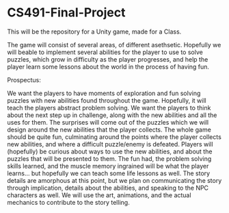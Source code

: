 # CS491-Final-Project
This will be the repository for a Unity game, made for a Class. 

The game will consist of several areas, of different asethsetic. Hopefully we will beable to implement several abilities for the player to use to solve puzzles, which grow in difficulty as the player progresses, and help the player learn some lessons about the world in the process of having fun.

Prospectus:

We want the players to have  moments of exploration and fun solving puzzles with new abilities found throughout the game. Hopefully, it will teach the players abstract problem solving. We want the players to think about the next step up in challenge, along with the new abilities and all the uses for them.
The surprises will come out of the puzzles which we will design around the new abilities that the player collects. The whole game should be quite fun, culminating around the points where the player collects new abilities, and where a difficult puzzle/enemy is defeated.
Players will (hopefully) be curious about ways to use the new abilities, and about the puzzles that will be presented to them.
The fun had, the problem solving skills learned, and the muscle memory ingrained will be what the player learns… but hopefully we can teach some life lessons as well.
The story details are amorphous at this point, but we plan on communicating the story through implication, details about the abilities, and speaking to the NPC characters as well. We will use the art, animations, and the actual mechanics to contribute to the story telling.
